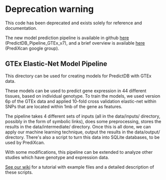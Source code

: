 # Deprecation warning

This code has been deprecated and exists solely for reference and documentation.

The new model prediction pipeline is available in github [here](https://github.com/hakyimlab/PredictDB_Pipeline_GTEx_v7) (PredictDB_Pipeline_GTEx_v7),
and a brief overview is available [here](https://groups.google.com/forum/#!topic/predixcanmetaxcan/TkBxYkUpNGw) (PrediXcan google group).



## GTEx Elastic-Net Model Pipeline

This directory can be used for creating models for PredictDB with GTEx
data.

These models can be used to predict gene expression in 44 different
tissues, based on individual genotype.  To train the models, we used
version 6p of the GTEx data and applied 10-fold cross validation
elastic-net within SNPs that are located within 1mb of the gene as
features.

The pipeline takes 4 different sets of inputs (all in the data/inputs/
directory, possibly in the form of symbolic links), does some
preprocessing, stores the results in the data/intermediate/
directory.  Once this is all done, we can apply our machine learning
technique, output the results in the data/output/ directory.  There's
also a script to turn this data into SQLite databases, to be used by
PrediXcan.

With some modifications, this pipeline can be extended to analyze other
studies which have genotype and expression data.

[See our wiki](https://github.com/hakyimlab/PredictDBPipeline/wiki) for
a tutorial with example files and a detailed description of these
scripts.
